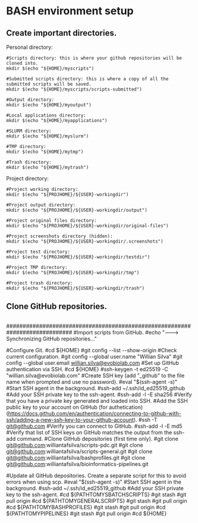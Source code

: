 # BASH environment setup




## Create important directories.

Personal directory:

```
#Scripts directory: this is where your github repositories will be cloned into.
mkdir $(echo "${HOME}/myscripts")

#Submitted scripts directory: this is where a copy of all the submitted scripts will be saved.
mkdir $(echo "${HOME}/myscripts/scripts-submitted")

#Output directory: 
mkdir $(echo "${HOME}/myoutput")

#Local applications directory:
mkdir $(echo "${HOME}/myapplications")

#SLURM directory: 
mkdir $(echo "${HOME}/myslurm")

#TMP directory: 
mkdir $(echo "${HOME}/mytmp")

#Trash directory: 
mkdir $(echo "${HOME}/mytrash")
```

Project directory:

```
#Project working directory: 
mkdir $(echo "${PROJHOME}/${USER}-workingdir")

#Project output directory: 
mkdir $(echo "${PROJHOME}/${USER}-workingdir/output")

#Project original files directory: 
mkdir $(echo "${PROJHOME}/${USER}-workingdir/original-files")

#Project screenshots directory (hidden): 
mkdir $(echo "${PROJHOME}/${USER}-workingdir/.screenshots")

#Project test directory: 
mkdir $(echo "${PROJHOME}/${USER}-workingdir/testdir")

#Project TMP directory:
mkdir $(echo "${PROJHOME}/${USER}-workingdir/tmp")

#Project trash directory: 
mkdir $(echo "${PROJHOME}/${USER}-workingdir/trash")
```

## Clone GitHub repositories.

```

```


############################################################################
#Import scripts from GitHub.
#echo "---> Synchronizing GitHub repositories..."

#Configure Git.
#cd ${HOME}
#git config --list --show-origin #Check current configuration.
#git config --global user.name "Willian Silva"
#git config --global user.email willian.silva@evobiolab.com
#Set up GitHub authentication via SSH.
#cd ${HOME}
#ssh-keygen -t ed25519 -C "willian.silva@evobiolab.com" #Create SSH key (add "_github" to the file name when prompted and use no password).
#eval "$(ssh-agent -s)" #Start SSH agent in the background.
#ssh-add ~/.ssh/id_ed25519_github #Add your SSH private key to the ssh-agent.
#ssh-add -l -E sha256 #Verify that you have a private key generated and loaded into SSH.
#Add the SSH public key to your account on GitHub (for authetication) (https://docs.github.com/en/authentication/connecting-to-github-with-ssh/adding-a-new-ssh-key-to-your-github-account).
#ssh -T git@github.com #Verify you can connect to GitHub.
#ssh-add -l -E md5 #Verify that list of SSH keys on GitHub matches the output from the ssh-add command.
#Clone GitHub depositories (first time only).
#git clone git@github.com:williantafsilva/scripts-pdc.git
#git clone git@github.com:williantafsilva/scripts-general.git
#git clone git@github.com:williantafsilva/bashprofiles.git
#git clone git@github.com:williantafsilva/bioinformatics-pipelines.git

#Update all GitHub depositories. Create a separate script for this to avoid errors when using scp.
#eval "$(ssh-agent -s)" #Start SSH agent in the background.
#ssh-add ~/.ssh/id_ed25519_github #Add your SSH private key to the ssh-agent.
#cd ${PATHTOMYSBATCHSCRIPTS}
#git stash
#git pull origin
#cd ${PATHTOMYGENERALSCRIPTS}
#git stash
#git pull origin
#cd ${PATHTOMYBASHPROFILES}
#git stash
#git pull origin
#cd ${PATHTOMYPIPELINES}
#git stash
#git pull origin
#cd ${HOME}







